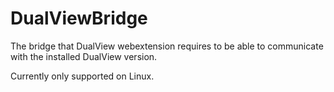 # DualViewBridge

The bridge that DualView webextension requires to be able to
communicate with the installed DualView version.

Currently only supported on Linux.
